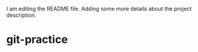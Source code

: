 I am editing the README file. Adding some more details about the project description.
# git-practice
